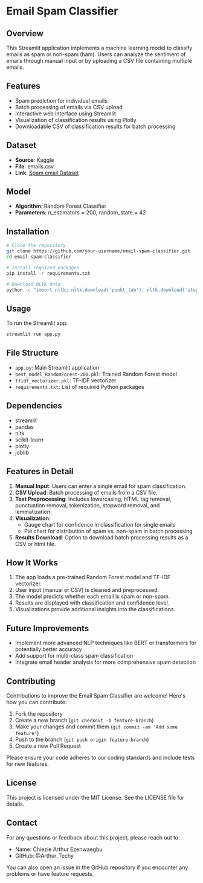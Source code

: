 # Email Spam Classifier

## Overview
This Streamlit application implements a machine learning model to classify emails as spam or non-spam (ham). Users can analyze the sentiment of emails through manual input or by uploading a CSV file containing multiple emails.

## Features
- Spam prediction for individual emails
- Batch processing of emails via CSV upload
- Interactive web interface using Streamlit
- Visualization of classification results using Plotly
- Downloadable CSV of classification results for batch processing

## Dataset
- **Source**: Kaggle
- **File**: emails.csv 
- **Link**: [Spam email Dataset](https://www.kaggle.com/datasets/jackksoncsie/spam-email-dataset/data)

## Model
- **Algorithm**: Random Forest Classifier
- **Parameters**: n_estimators = 200, random_state = 42

## Installation

```bash
# Clone the repository
git clone https://github.com/your-username/email-spam-classifier.git
cd email-spam-classifier

# Install required packages
pip install -r requirements.txt

# Download NLTK data
python -c "import nltk; nltk.download('punkt_tab'); nltk.download('stopwords'); nltk.download('wordnet')"
```

## Usage

To run the Streamlit app:

```bash
streamlit run app.py
```

## File Structure
- `app.py`: Main Streamlit application
- `best_model_RandomForest-200.pkl`: Trained Random Forest model
- `tfidf_vectorizer.pkl`: TF-IDF vectorizer
- `requirements.txt`: List of required Python packages

## Dependencies
- streamlit
- pandas
- nltk
- scikit-learn
- plotly
- joblib

## Features in Detail

1. **Manual Input**: Users can enter a single email for spam classification.
2. **CSV Upload**: Batch processing of emails from a CSV file.
3. **Text Preprocessing**: Includes lowercasing, HTML tag removal, punctuation removal, tokenization, stopword removal, and lemmatization.
4. **Visualization**: 
   - Gauge chart for confidence in classification for single emails
   - Pie chart for distribution of spam vs. non-spam in batch processing
5. **Results Download**: Option to download batch processing results as a CSV or html file.

## How It Works

1. The app loads a pre-trained Random Forest model and TF-IDF vectorizer.
2. User input (manual or CSV) is cleaned and preprocessed.
3. The model predicts whether each email is spam or non-spam.
4. Results are displayed with classification and confidence level.
5. Visualizations provide additional insights into the classifications.

## Future Improvements
- Implement more advanced NLP techniques like BERT or transformers for potentially better accuracy
- Add support for multi-class spam classification
- Integrate email header analysis for more comprehensive spam detection

## Contributing
Contributions to improve the Email Spam Classifier are welcome! Here's how you can contribute:

1. Fork the repository
2. Create a new branch (`git checkout -b feature-branch`)
3. Make your changes and commit them (`git commit -am 'Add some feature'`)
4. Push to the branch (`git push origin feature-branch`)
5. Create a new Pull Request

Please ensure your code adheres to our coding standards and include tests for new features.

## License
This project is licensed under the MIT License. See the LICENSE file for details.

## Contact
For any questions or feedback about this project, please reach out to:

- Name: Chiezie Arthur Ezenwaegbu
- GitHub: @Arthur_Techy

You can also open an issue in the GitHub repository if you encounter any problems or have feature requests.